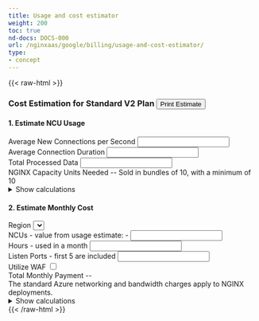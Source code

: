 ```yaml
---
title: Usage and cost estimator
weight: 200
toc: true
nd-docs: DOCS-000
url: /nginxaas/google/billing/usage-and-cost-estimator/
type:
- concept
---
```


{{< raw-html >}}

<link rel="stylesheet" href="/nginxaas-google/css/cost-calculator_v2.css">
<div id="calculator">
    <h3 id="calculator-section-heading">
            Cost Estimation for Standard V2 Plan
            <button id="printButton">Print Estimate</button>
        </h3>
    <div class="section">
        <div class="form-section">
            <div class="form-section-content">
                <h4>1. Estimate NCU Usage </h4>
                <div>
                    <div class="form-field">
                        <label for="avgNewConnsPerSec">
                            Average New Connections per Second
                        </label>
                        <input id="avgNewConnsPerSec" type="number" />
                    </div>
                    <div class="form-field avg-conn-duration-container">
                        <label for="avgConnDuration">
                            Average Connection Duration
                        </label>
                        <input id="avgConnDuration" type="number" />
                    </div>
                    <div class="form-field bandwidth-input-container">
                        <label for="totalBandwidth">
                            Total Processed Data
                        </label>
                        <input id="totalBandwidth" type="number" />
                    </div>
                </div>
            </div>
            <div class="form-section-content">
                <div class=form-section-footer>
                    <div class="totals">
                        <span>NGINX Capacity Units Needed</span>
                        <span id="ncuEstimateValue">--</span>
                        <span> Sold in bundles of 10, with a minimum of 10</span>
                    </div>
                    <details id="ncu-usage-details">
                        <summary>Show calculations</summary>
                        <div id="ncuEstimateDetails">
                        <div class="math">
                            <var id="ncuEstConnRate">x</var> new connections per second *
                            <var id="ncuEstConnDuration">y</var> average connection duration seconds =
                            <var id="ncuEstAvgConn">z</var> average concurrent connections
                        </div>
                        <pre class="math">
Max(
    <var id="ncuEstAvgConn2">x</var> concurrent connections / <span id="ncuEstConnsPerNcu"></span> Conns per NCU,
    <var id="ncuEstConnRate2">y</var> connections per second / <span id="ncuEstConnsPerSecondPerNcu"></span> conns per second per NCU,
    <var id="ncuEstDataRate">z</var> Mbps / <span id="ncuEstMbpsPerNcu"></span>Mbps per NCU
) = <var id="ncuEstMin1"></var> NCUs
</pre>
                        <div class="math">
                            Usage needs at least <var id="ncuEstMin">x</var> NCUs, rounded to the nearest 10, with a minimum of 10 = <var id="ncuEstTotal">total</var> NCUs
                        </div>
                        </div>
                    </details>
                </div>
            </div>
        </div>
        <div class="form-section">
        <div class=form-section-content>
            <h4 id="calculator-section-heading">
               2. Estimate Monthly Cost
            </h4>
            <div class="form-field">
                <label for="region">
                    Region
                </label>
                <select id="region">
                <!-- options appended from tiers data -->
                </select>
            </div>
            <div class="form-field">
                <label for="numNcus">
                    NCUs <span class="label-details">- value from usage estimate: <span id="numNcusEstVal"> - </span></span>
                </label>
                <input id="numNcus" type="number" step="10" min="10" />
                <span id="ncuValidation"></span>
            </div>
            <div class="form-field">
                <label for="numHours">
                    Hours <span class="label-details">- used in a month</span>
                </label>
                <input id="numHours" type="number"/>
            </div>
            <div class="form-field">
                <label for="numListenPorts">
                    Listen Ports <span class="label-details">- first 5 are included</span>
                </label>
                <input id="numListenPorts" type="number"/>
            </div>
            <div class="form-field">
                <label for="isWAF">
                    Utilize WAF <span class="label-details"></span>
                </label>
                <input type="checkbox" id="isWAF" />
            </div>
            </div>
            <div class=form-section-content>
                <div id="totals-section">
                    <span class="total-text">Total Monthly Payment</span>
                    <span id="total-value" class="total-text">--</span>
                    <div class="subtitle">
                        The standard Azure networking and bandwidth charges apply to NGINX deployments.
                    </div>
                    <details id="total-cost-details">
                        <summary>Show calculations</summary>
                        <div class="details-content">
                            <div class="details-section">
                                <p class="math">
                                    <var id="cost-detail-hours"></var> hours * ((<var id="cost-detail-ncus"></var> NCUs * <var id="cost-detail-tier-cost"></var> per NCU per hour) + <var id="cost-detail-listen-ports"></var> additional listen ports * <var id="cost-detail-listen-ports-cost"></var>) = <var id="cost-detail-total"></var>
                                    </br>
                                </p>
                            </div>
                            <div class="details-section">
                                <table class="math" id="tiers-costs-table">
                                    <tr>
                                        <th>Region</th>
                                        <th>Tier</th>
                                        <th>Cost per NCU/hr</th>
                                    </tr>
                                    <!-- tier costs data appended here -->
                                </table>
                            </div>
                        </div>
                    </details>
                </div>
            </div>
        </div>
    </div>
</div>
<script type="module" src="/nginxaas-google/js/cost-calculator_v2.js"></script>
{{< /raw-html >}}
